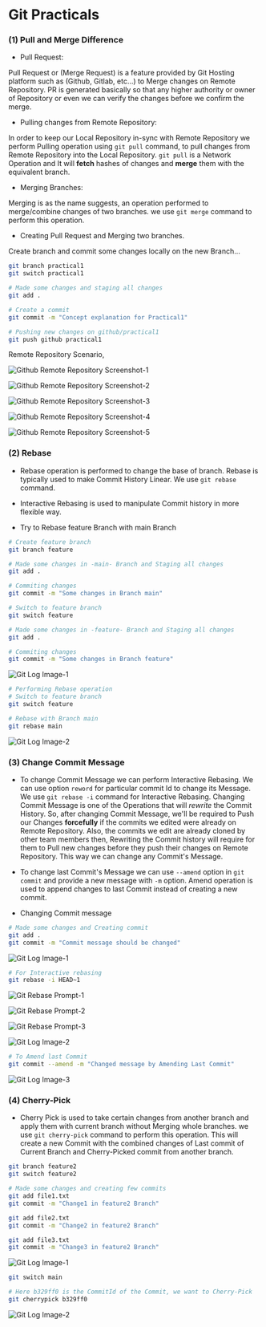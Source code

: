 # Git Practicals

### (1) Pull and Merge Difference

- Pull Request: 

Pull Request or (Merge Request) is a feature provided by Git Hosting platform such as (Github, Gitlab, etc...) to Merge changes on Remote Repository. PR is generated basically so that any higher authority or owner of Repository or even we can verify the changes before we confirm the merge.

- Pulling changes from Remote Repository:

In order to keep our Local Repository in-sync with Remote Repository we perform Pulling operation using `git pull` command, to pull changes from Remote Repository into the Local Repository. `git pull` is a Network Operation and It will **fetch** hashes of changes and **merge** them with the equivalent branch.

- Merging Branches:

Merging is as the name suggests, an operation performed to merge/combine changes of two branches. we use `git merge` command to perform this operation.

- Creating Pull Request and Merging two branches.

Create branch and commit some changes locally on the new Branch...

```bash
git branch practical1
git switch practical1

# Made some changes and staging all changes
git add .

# Create a commit
git commit -m "Concept explanation for Practical1"

# Pushing new changes on github/practical1
git push github practical1
```
Remote Repository Scenario,

![Github Remote Repository Screenshot-1](./Practical1/Image1.png)

![Github Remote Repository Screenshot-2](./Practical1/Image2.png)  

![Github Remote Repository Screenshot-3](./Practical1/Image3.png)

![Github Remote Repository Screenshot-4](./Practical1/Image4.png)

![Github Remote Repository Screenshot-5](./Practical1/Image5.png)

### (2) Rebase

- Rebase operation is performed to change the base of branch. Rebase is typically used to make Commit History Linear. We use `git rebase` command.
- Interactive Rebasing is used to manipulate Commit history in more flexible way.

- Try to Rebase feature Branch with main Branch

```bash
# Create feature branch
git branch feature

# Made some changes in -main- Branch and Staging all changes
git add .

# Commiting changes
git commit -m "Some changes in Branch main"

# Switch to feature branch
git switch feature

# Made some changes in -feature- Branch and Staging all changes
git add .

# Commiting changes
git commit -m "Some changes in Branch feature"

```

![Git Log Image-1](./Practical2/Image1.png)

```bash
# Performing Rebase operation
# Switch to feature branch
git switch feature

# Rebase with Branch main
git rebase main
```
![Git Log Image-2](./Practical2/Image2.png)

### (3) Change Commit Message

- To change Commit Message we can perform Interactive Rebasing. We can use option `reword` for particular commit Id to change its Message. We use `git rebase -i` command for Interactive Rebasing. Changing Commit Message is one of the Operations that will *rewrite* the Commit History. So, after changing Commit Message, we'll be required to Push our Changes **forcefully** if the commits we edited were already on Remote Repository. Also, the commits we edit are already cloned by other team members then, Rewriting the Commit history will require for them to Pull new changes before they push their changes on Remote Repository. This way we can change any Commit's Message.

- To change last Commit's Message we can use `--amend` option in `git commit` and provide a new message with `-m` option. Amend operation is used to append changes to last Commit instead of creating a new commit.

- Changing Commit message

```bash
# Made some changes and Creating commit
git add .
git commit -m "Commit message should be changed"
```

![Git Log Image-1](./Practical3/Image1.png)

```bash
# For Interactive rebasing
git rebase -i HEAD~1
```

![Git Rebase Prompt-1](./Practical3/Image2.png)


![Git Rebase Prompt-2](./Practical3/Image3.png)


![Git Rebase Prompt-3](./Practical3/Image4.png)


![Git Log Image-2](./Practical3/Image5.png)

```bash
# To Amend last Commit
git commit --amend -m "Changed message by Amending Last Commit"
```

![Git Log Image-3](./Practical3/Image6.png)

### (4) Cherry-Pick

- Cherry Pick is used to take certain changes from another branch and apply them with current branch without Merging whole branches. we use `git cherry-pick` command to perform this operation. This will create a new Commit with the combined changes of Last commit of Current Branch and Cherry-Picked commit from another branch.

```bash
git branch feature2
git switch feature2

# Made some changes and creating few commits
git add file1.txt
git commit -m "Change1 in feature2 Branch"

git add file2.txt
git commit -m "Change2 in feature2 Branch"

git add file3.txt
git commit -m "Change3 in feature2 Branch"
```

![Git Log Image-1](./Practical4/Image1.png)

```bash
git switch main

# Here b329ff0 is the CommitId of the Commit, we want to Cherry-Pick
git cherrypick b329ff0
```
![Git Log Image-2](./Practical4/Image2.png)
